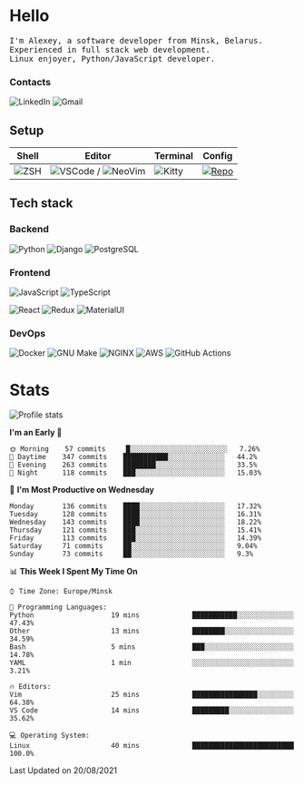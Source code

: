 # Hello

<p>
    <samp>
        I'm Alexey, a software developer from Minsk, Belarus.
        <br>
	Experienced in full stack web development.
	<br>
	Linux enjoyer, Python/JavaScript developer. 
    </samp>
</p>

### Contacts

![LinkedIn](https://img.icons8.com/fluency/48/000000/linkedin.png)
![Gmail](https://img.icons8.com/fluency/48/000000/gmail-new.png)

## Setup

| Shell | Editor | Terminal | Config |
|-------|--------|----------|--------|
| ![ZSH](https://img.shields.io/badge/-ZSH-000000?style=flat&logo=GNU-Bash) | ![VSCode](https://img.shields.io/badge/-VSCode-000000?style=flat&logo=Visual-Studio-Code&logoColor=0066b8) / ![NeoVim](https://img.shields.io/badge/-NeoVim-000000?style=flat&logo=Neovim) | ![Kitty](https://img.shields.io/badge/-Kitty-000000?style=flat&logo=Windows-Terminal) | [![Repo](https://img.shields.io/badge/-Repo-000000?style=flat&logo=Github)](https://github.com/dhvcc/configs)


## Tech stack

### Backend

![Python](https://img.shields.io/badge/-Python-000000?style=flat&logo=Python)
![Django](https://img.shields.io/badge/-Django-000000?style=flat&logo=Django&logoColor=0C4B33)
![PostgreSQL](https://img.shields.io/badge/-PostgreSQL-000000?style=flat&logo=PostgreSQL)

### Frontend

![JavaScript](https://img.shields.io/badge/-JavaScript-000000?style=flat&logo=JavaScript)
![TypeScript](https://img.shields.io/badge/-TypeScript-000000?style=flat&logo=TypeScript)

![React](https://img.shields.io/badge/-React-000000?style=flat&logo=React)
![Redux](https://img.shields.io/badge/-Redux-000000?style=flat&logo=Redux&logoColor=764ABC)
![MaterialUI](https://img.shields.io/badge/-MaterialUI-000000?style=flat&logo=MUI&logoColor=9170c2)

### DevOps

![Docker](https://img.shields.io/badge/-Docker-000000?style=flat&logo=Docker)
![GNU Make](https://img.shields.io/badge/-GNU%20Make-000000?style=flat&logo=GNU)
![NGINX](https://img.shields.io/badge/-NGINX-000000?style=flat&logo=NGINX&logoColor=009639)
![AWS](https://img.shields.io/badge/-AWS-000000?style=flat&logo=Amazon-AWS)
![GitHub Actions](https://img.shields.io/badge/-GitHub%20Actions-000000?style=flat&logo=GitHub-Actions)

# Stats

![Profile stats](https://github-readme-stats.dhvcc.vercel.app/api?username=dhvcc&hide_title=true&show_icons=true&count_private=true&theme=react&hide_border=true)

<!--START_SECTION:waka-->
**I'm an Early 🐤** 

```text
🌞 Morning    57 commits     █░░░░░░░░░░░░░░░░░░░░░░░░   7.26% 
🌆 Daytime    347 commits    ███████████░░░░░░░░░░░░░░   44.2% 
🌃 Evening    263 commits    ████████░░░░░░░░░░░░░░░░░   33.5% 
🌙 Night      118 commits    ███░░░░░░░░░░░░░░░░░░░░░░   15.03%

```
📅 **I'm Most Productive on Wednesday** 

```text
Monday       136 commits    ████░░░░░░░░░░░░░░░░░░░░░   17.32% 
Tuesday      128 commits    ████░░░░░░░░░░░░░░░░░░░░░   16.31% 
Wednesday    143 commits    ████░░░░░░░░░░░░░░░░░░░░░   18.22% 
Thursday     121 commits    ███░░░░░░░░░░░░░░░░░░░░░░   15.41% 
Friday       113 commits    ███░░░░░░░░░░░░░░░░░░░░░░   14.39% 
Saturday     71 commits     ██░░░░░░░░░░░░░░░░░░░░░░░   9.04% 
Sunday       73 commits     ██░░░░░░░░░░░░░░░░░░░░░░░   9.3%

```


📊 **This Week I Spent My Time On** 

```text
⌚︎ Time Zone: Europe/Minsk

💬 Programming Languages: 
Python                   19 mins             ███████████░░░░░░░░░░░░░░   47.43% 
Other                    13 mins             ████████░░░░░░░░░░░░░░░░░   34.59% 
Bash                     5 mins              ███░░░░░░░░░░░░░░░░░░░░░░   14.78% 
YAML                     1 min               ░░░░░░░░░░░░░░░░░░░░░░░░░   3.21%

🔥 Editors: 
Vim                      25 mins             ████████████████░░░░░░░░░   64.38% 
VS Code                  14 mins             █████████░░░░░░░░░░░░░░░░   35.62%

💻 Operating System: 
Linux                    40 mins             █████████████████████████   100.0%

```


 Last Updated on 20/08/2021
<!--END_SECTION:waka-->
